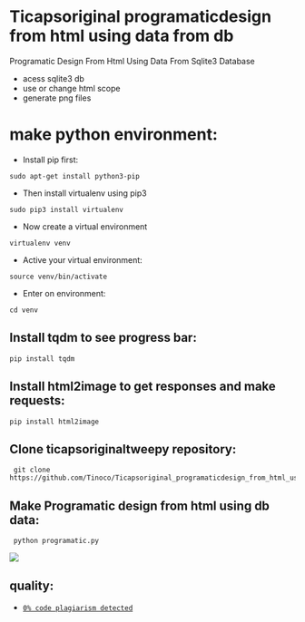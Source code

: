 # Ticapsoriginal programaticdesign from html using data from db

Programatic Design From Html Using Data From Sqlite3 Database

* acess sqlite3 db 
* use or change html scope
* generate png files

# make python environment:
* Install pip first:
<pre><code>sudo apt-get install python3-pip
</code></pre>
* Then install virtualenv using pip3
<pre><code>sudo pip3 install virtualenv 
</code></pre>
* Now create a virtual environment
<pre><code>virtualenv venv
</code></pre>
* Active your virtual environment:
<pre><code>source venv/bin/activate
</code></pre>
* Enter on environment:
<pre><code>cd venv
</code></pre>

## Install tqdm to see progress bar: 
<pre><code>pip install tqdm
</code></pre>

## Install html2image to get responses and make requests: 
<pre><code>pip install html2image
</code></pre>

## Clone ticapsoriginaltweepy repository:
<pre><code> git clone https://github.com/Tinoco/Ticapsoriginal_programaticdesign_from_html_using_datafromdb.git
</code></pre>

## Make Programatic design from html using db data:
<pre><code> python programatic.py
</code></pre>

![](https://ticapsoriginal.com/static/programatic.gif)

## quality:

* [`0% code plagiarism detected`](https://github.com/blingenf/copydetect)

